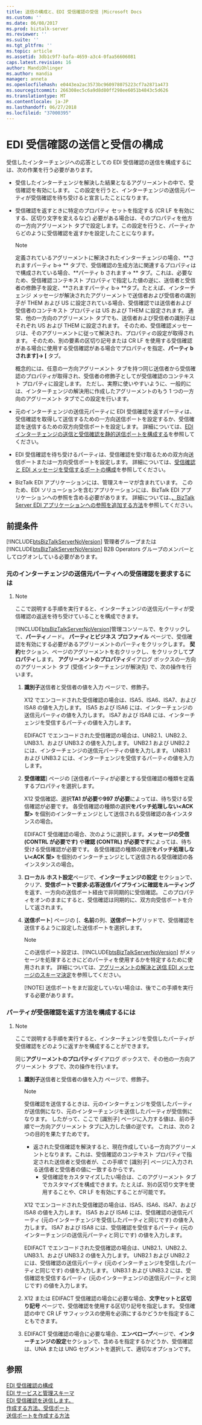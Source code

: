 ```yaml
---
title: 送信の構成と、EDI 受信確認の受信 |Microsoft Docs
ms.custom: ''
ms.date: 06/08/2017
ms.prod: biztalk-server
ms.reviewer: ''
ms.suite: ''
ms.tgt_pltfrm: ''
ms.topic: article
ms.assetid: 3db1c9f7-bafa-4659-a3c4-0faa56606081
caps.latest.revision: 16
author: MandiOhlinger
ms.author: mandia
manager: anneta
ms.openlocfilehash: e0443ea2ac3573bc960978075223cf7a2871a473
ms.sourcegitcommit: 266308ec5c6a9d8d80ff298ee6051b4843c5d626
ms.translationtype: MT
ms.contentlocale: ja-JP
ms.lasthandoff: 06/27/2018
ms.locfileid: "37000395"
---
```

# <a name="configuring-the-sending-and-receiving-of-edi-acknowledgments"></a>EDI 受信確認の送信と受信の構成
受信したインターチェンジへの応答としての EDI 受信確認の送信を構成するには、次の作業を行う必要があります。  
  
-   受信したインターチェンジを解決した結果となるアグリーメントの中で、受信確認を有効にします。 この設定を行うと、インターチェンジの送信元パーティが受信確認を待ち受けると宣言したことになります。  
  
-   受信確認を返すときに特定のプロパティ セットを指定する (CR LF を有効にする、区切り文字を変えるなど) 必要がある場合は、そのプロパティを他方の一方向アグリーメント タブで設定します。この設定を行うと、パーティからどのように受信確認を返すかを設定したことになります。  
  
    > [!NOTE]
    >  定義されているアグリーメントに解決されたインターチェンジの場合、**されますパーティ b-> **  タブで、受信確認の生成方法に関連するプロパティはで構成されている場合、**パーティ b されます-> **  タブ。これは、必要なため、受信確認コンテキスト プロパティで指定した値の逆に、送信者と受信者の修飾子を設定、**されますパーティ b-> **タブ。たとえば、インターチェンジ メッセージが解決されたアグリーメントで送信者および受信者の識別子が THEM および US に設定されている場合、受信確認では送信者および受信者のコンテキスト プロパティは US および THEM に設定されます。 通常、他の一方向のアグリーメント タブでも、送信者および受信者の識別子はそれぞれ US および THEM に設定されます。 そのため、受信確認メッセージは、そのアグリーメントに従って解決され、プロパティの設定が取得されます。 そのため、別の要素の区切り記号または CR LF を使用する受信確認がある場合に使用する受信確認がある場合でプロパティを指定、**パーティ b されます]-> [** タブ。  
  
     概念的には、任意の一方向アグリーメント タブを持つ同じ送信者から受信確認のプロパティが取得され、受信者の修飾子としてが受信確認のコンテキスト プロパティに設定します。 ただし、実際に使いやすいように、一般的には、インターチェンジの解決用に作成したアグリーメントのもう 1 つの一方向のアグリーメント タブでこの設定を行います。  
  
-   元のインターチェンジの送信元パーティに EDI 受信確認を返すパーティは、受信確認を取得して送信するための一方向送信ポートを設定するか、受信確認を送信するための双方向受信ポートを設定します。 詳細については、[EDI インターチェンジの送信と受信確認を静的送信ポートを構成する](../core/configuring-a-static-send-port-to-send-edi-interchanges-and-acknowledgments.md)を参照してください。  
  
-   EDI 受信確認を待ち受けるパーティは、受信確認を受け取るための双方向送信ポートまたは一方向受信ポートを設定します。 詳細については、[受信確認と EDI メッセージを受信するポートの構成](../core/configuring-a-port-to-receive-edi-messages-and-acknowledgments.md)を参照してください。  
  
-   BizTalk EDI アプリケーションには、管理スキーマが含まれています。 このため、EDI ソリューションを含むアプリケーションには、BizTalk EDI アプリケーションへの参照を含める必要があります。 詳細については、[、BizTalk Server EDI アプリケーションへの参照を追加する方法](http://msdn.microsoft.com/library/7af066fb-372f-4709-b566-c8d6b4a9d782)を参照してください。  
  
## <a name="prerequisites"></a>前提条件  
 [!INCLUDE[btsBizTalkServerNoVersion](../includes/btsbiztalkservernoversion-md.md)] 管理者グループまたは [!INCLUDE[btsBizTalkServerNoVersion](../includes/btsbiztalkservernoversion-md.md)] B2B Operators グループのメンバーとしてログオンしている必要があります。  
  
### <a name="to-request-an-acknowledgment-for-the-party-that-sent-the-original-interchange"></a>元のインターチェンジの送信元パーティへの受信確認を要求するには  
  
1. > [!NOTE]
   >  ここで説明する手順を実行すると、インターチェンジの送信元パーティが受信確認の返送を待ち受けていることを構成できます。  
  
    [!INCLUDE[btsBizTalkServerNoVersion](../includes/btsbiztalkservernoversion-md.md)]管理コンソールで、をクリックして、**パーティ**ノード。 **パーティとビジネス プロファイル** ページで、受信確認を有効にする必要があるアグリーメントのパーティをクリックします。 **契約**セクション、ページのアグリーメントを右クリックし、をクリックして**プロパティ**します。 **アグリーメントのプロパティ**ダイアログ ボックスの一方向のアグリーメント タブ (受信インターチェンジが解決先) で、次の操作を行います。  
  
   1. **識別子**送信者と受信者の値を入力 ページで、修飾子。  
  
       X12 でエンコードされた受信確認の場合は、ISA5、ISA6、ISA7、および ISA8 の値を入力します。 ISA5 および ISA6 には、インターチェンジの送信元パーティの値を入力します。 ISA7 および ISA8 には、インターチェンジを受信するパーティの値を入力します。  
  
       EDIFACT でエンコードされた受信確認の場合は、UNB2.1、UNB2.2、UNB3.1、および UNB3.2 の値を入力します。 UNB2.1 および UNB2.2 には、インターチェンジの送信元パーティの値を入力します。 UNB3.1 および UNB3.2 には、インターチェンジを受信するパーティの値を入力します。  
  
   2. **受信確認**] ページの [送信者パーティが必要とする受信確認の種類を定義するプロパティを選択します。  
  
       X12 受信確認、選択**TA1 が必要**や**997 が必要**によっては、待ち受ける受信確認が必要です。 各受信確認の種類の選択**をバッチ処理しない\<ACK 型\>** を個別のインターチェンジとして送信される受信確認の各インスタンスの場合。  
  
       EDIFACT 受信確認の場合、次のように選択します。**メッセージの受信 (CONTRL が必要です)** や**確認 (CONTRL) が必要です**によっては、待ち受ける受信確認が必要です。 各受信確認の種類の選択**をバッチ処理しない\<ACK 型\>** を個別のインターチェンジとして送信される受信確認の各インスタンスの場合。  
  
   3. **ローカル ホスト設定**ページで、**インターチェンジの設定** セクションで、クリア、**受信ポートで要求-応答送信パイプラインに確認をルーティング**を返す、一方向の送信ポート経由で非同期的に受信確認。 このプロパティをオンのままにすると、受信確認は同期的に、双方向受信ポートを介して返されます。  
  
   4. **送信ポート**] ページの [、**名前**の列、**送信ポート**グリッドで、受信確認を送信するように設定した送信ポートを選択します。  
  
      > [!NOTE]
      >  この送信ポート設定は、[!INCLUDE[btsBizTalkServerNoVersion](../includes/btsbiztalkservernoversion-md.md)] がメッセージを処理するときにどのパーティを使用するかを特定するために使用されます。 詳細については、[アグリーメントの解決と送信 EDI メッセージのスキーマ決定](../core/agreement-resolution-and-schema-determination-for-outgoing-edi-messages.md)を参照してください。  
      > 
      > [!NOTE]
      >  送信ポートをまだ設定していない場合は、後でこの手順を実行する必要があります。  
  
### <a name="to-configure-how-the-party-sends-the-acknowledgement-back"></a>パーティが受信確認を返す方法を構成するには  
  
1. > [!NOTE]
   >  ここで説明する手順を実行すると、インターチェンジを受信したパーティが受信確認をどのように返すかを構成することができます。  
  
    同じ**アグリーメントのプロパティ**ダイアログ ボックスで、その他の一方向アグリーメント タブで、次の操作を行います。  
  
   1. **識別子**送信者と受信者の値を入力 ページで、修飾子。  
  
      > [!NOTE]
      >  受信確認を送信するときは、元のインターチェンジを受信したパーティが送信側になり、元のインターチェンジを送信したパーティが受信側になります。 したがって、ここで [識別子] ページに入力する値は、前の手順で一方向アグリーメント タブに入力した値の逆です。 これは、次の 2 つの目的を果たすためです。  
      > 
      > - 返された受信確認を解決すると、現在作成している一方向アグリーメントとなります。これは、受信確認のコンテキスト プロパティで指定された送信者と受信者が、この手順で [識別子] ページに入力される送信者と受信者の値に一致するからです。  
      >   -   受信確認をカスタマイズしたい場合は、このアグリーメント タブでカスタマイズを構成できます。たとえば、別の区切り文字を使用することや、CR LF を有効にすることが可能です。  
  
       X12 でエンコードされた受信確認の場合は、ISA5、ISA6、ISA7、および ISA8 の値を入力します。 ISA5 および ISA6 には、受信確認の送信元パーティ (元のインターチェンジを受信したパーティと同じです) の値を入力します。 ISA7 および ISA8 には、受信確認を受信するパーティ (元のインターチェンジの送信元パーティと同じです) の値を入力します。  
  
       EDIFACT でエンコードされた受信確認の場合は、UNB2.1、UNB2.2、UNB3.1、および UNB3.2 の値を入力します。 UNB2.1 および UNB2.2 には、受信確認の送信元パーティ (元のインターチェンジを受信したパーティと同じです) の値を入力します。 UNB3.1 および UNB3.2 には、受信確認を受信するパーティ (元のインターチェンジの送信元パーティと同じです) の値を入力します。  
  
   2. X12 または EDIFACT 受信確認の場合に必要な場合、**文字セットと区切り記号** ページで、受信確認を使用する区切り記号を指定します。 受信確認の中で CR LF サフィックスの使用を必須にするかどうかを指定することもできます。  
  
   3. EDIFACT 受信確認の場合に必要な場合、**エンベロープ**ページで、**インターチェンジの設定**セクションで、含めるを指定するかどうか、受信確認は、UNA または UNG セグメントを選択して、適切なオプションです。  
  
## <a name="see-also"></a>参照  
 [EDI 受信確認の構成](../core/configuring-edi-acknowledgments.md)   
 [EDI サービスと管理スキーマ](../core/edi-service-and-control-schemas.md)   
 [EDI 受信確認を送信します。](../core/sending-an-edi-acknowledgment.md)   
 [作成する方法、受信ポート](../core/how-to-create-a-receive-port.md)   
 [送信ポートを作成する方法](../core/how-to-create-a-send-port2.md)